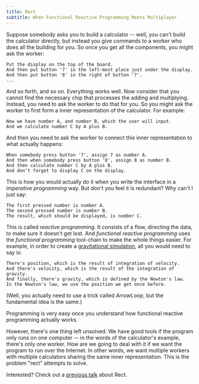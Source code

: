 ```yaml
---
title: Rect
subtitle: When Functional Reactive Programming Meets Multiplayer
---
```


Suppose somebody asks you to build a calculator -- well, you can't build
the calculator directly, but instead you give commands to a worker who
does all the building for you. So once you get all the components, you
might ask the worker:

~~~
Put the display on the top of the board.
And then put button '7' in the left-most place just under the display.
And then put button '8' in the right of button '7'.
...
~~~

And so forth, and so on. Everything works well. Now consider that you
cannot find the necessary chip that processes the adding and
multiplying. Instead, you need to ask the worker to do that for you. So
you might ask the worker to first form a inner representation of the
calculator. For example:

    Now we have number A, and number B, which the user will input.
    And we calculate number C by A plus B.

And then you need to ask the worker to connect this inner representation
to what actually happens:

    When somebody press button '7', assign 7 as number A.
    And then when somebody press button '8', assign 8 as number B.
    And then calculate number C by A plus B.
    And don't forget to display C on the display.

This is how you would actually do it when you write the interface in a
*imperative programming* way. But don't you feel it is redundant? Why
can't I just say:

    The first pressed number is number A.
    The second pressed number is number B.
    The result, which should be displayed, is number C.

This is called *reactive programming*. It consists of a flow, directing
the data, to make sure it doesn't get lost. And *functional reactive
programming* uses the *functional programming* tool-chain to make the
whole things easier. For example, in order to create a [gravitational
simulation](https://git.null.tl/aleph/), all you would need to say is:

    There's position, which is the result of integration of velocity.
    And there's velocity, which is the result of the integration of gravity.
    And finally, there's gravity, which is defined by the Newton's law.
    In the Newton's law, we use the position we get once before.

(Well, you actually need to use a trick called *ArrowLoop*, but the
fundamental idea is the same.)

Programming is very easy once you understand how functional reactive
programming actually works.

However, there's one thing left unsolved. We have good tools if the
program only runs on one computer -- in the words of the calculator's
example, there's only one worker. How are we going to deal with it if we
want the program to run over the Internet. In other words, we want
multiple workers with multiple calculators sharing the same inner
representation. This is the problem "rect" attempts to solve.

Interested? Check out a
[previous talk](https://git.beyond.codes/talks/20150618-rect/plain/presentation.pdf)
about Rect.
